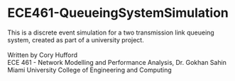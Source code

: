 # ECE461-QueueingSystemSimulation
This is a discrete event simulation for a two transmission link queueing system, created as part of a university project.
<br />
<br />
Written by Cory Hufford  
ECE 461 - Network Modelling and Performance Analysis, Dr. Gokhan Sahin  
Miami University College of Engineering and Computing
